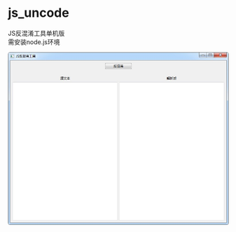 # js_uncode
JS反混淆工具单机版  
需安装node.js环境  

![image](https://github.com/star1986xk/js_uncode/blob/master/win.jpg)  
  
